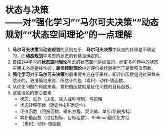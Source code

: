 # 状态与决策<br>——对“强化学习”“马尔可夫决策”“动态规划”“状态空间理论”的一点理解

1. **马尔可夫决策**同**动态规划**的区别在于，**马尔可夫决策**中状态的转移是不确定的，而**动态规划**中考虑的状态的转移是确定的。
2. 自控2中学习的**状态空间理论**考虑的状态空间是线性的，而更多问题中的状态空间未必是是线性的；**最优控制理论**中的评价指标就相当于是累积值函数。
3. **强化学习**对于**马尔可夫决策**的最重要补充在于采样，即评价函数是通过采样来估计的，更准确地来说，所估计的是（累积）动作-值函数。
4. 从优化问题的角度来看，累积值函数就是优化问题的目标函数。
5. 这些理论的核心要素：
   * 状态、动作（决策、输入或称控制）与策略
   * 状态转移函数（确定性&非确定性）
   * 评价函数（回报函数、输出方程、观测值、单步/阶段指标）
   * 累积值函数（过程指标、目标函数）、Bellman最优化方程
   * （累积）动作-值函数

